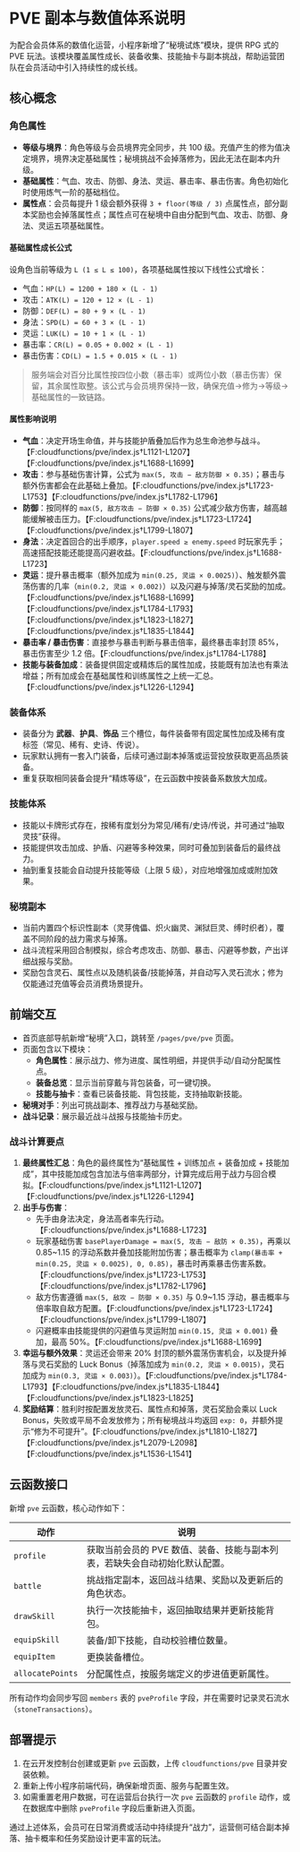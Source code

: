 # PVE 副本与数值体系说明

为配合会员体系的数值化运营，小程序新增了“秘境试炼”模块，提供 RPG 式的 PVE 玩法。该模块覆盖属性成长、装备收集、技能抽卡与副本挑战，帮助运营团队在会员活动中引入持续性的成长线。

## 核心概念

### 角色属性

- **等级与境界**：角色等级与会员境界完全同步，共 100 级。充值产生的修为值决定境界，境界决定基础属性；秘境挑战不会掉落修为，因此无法在副本内升级。
- **基础属性**：气血、攻击、防御、身法、灵运、暴击率、暴击伤害。角色初始化时使用炼气一阶的基础档位。
- **属性点**：会员每提升 1 级会额外获得 `3 + floor(等级 / 3)` 点属性点，部分副本奖励也会掉落属性点；属性点可在秘境中自由分配到气血、攻击、防御、身法、灵运五项基础属性。

#### 基础属性成长公式

设角色当前等级为 `L (1 ≤ L ≤ 100)`，各项基础属性按以下线性公式增长：

- 气血：`HP(L) = 1200 + 180 × (L - 1)`
- 攻击：`ATK(L) = 120 + 12 × (L - 1)`
- 防御：`DEF(L) = 80 + 9 × (L - 1)`
- 身法：`SPD(L) = 60 + 3 × (L - 1)`
- 灵运：`LUK(L) = 10 + 1 × (L - 1)`
- 暴击率：`CR(L) = 0.05 + 0.002 × (L - 1)`
- 暴击伤害：`CD(L) = 1.5 + 0.015 × (L - 1)`

> 服务端会对百分比属性按四位小数（暴击率）或两位小数（暴击伤害）保留，其余属性取整。该公式与会员境界保持一致，确保充值→修为→等级→基础属性的一致链路。

#### 属性影响说明

- **气血**：决定开场生命值，并与技能护盾叠加后作为总生命池参与战斗。【F:cloudfunctions/pve/index.js†L1121-L1207】【F:cloudfunctions/pve/index.js†L1688-L1699】
- **攻击**：参与基础伤害计算，公式为 `max(5, 攻击 − 敌方防御 × 0.35)`；暴击与额外伤害都会在此基础上叠加。【F:cloudfunctions/pve/index.js†L1723-L1753】【F:cloudfunctions/pve/index.js†L1782-L1796】
- **防御**：按同样的 `max(5, 敌方攻击 − 防御 × 0.35)` 公式减少敌方伤害，越高越能缓解被击压力。【F:cloudfunctions/pve/index.js†L1723-L1724】【F:cloudfunctions/pve/index.js†L1799-L1807】
- **身法**：决定首回合的出手顺序，`player.speed ≥ enemy.speed` 时玩家先手；高速搭配技能还能提高闪避收益。【F:cloudfunctions/pve/index.js†L1688-L1723】
- **灵运**：提升暴击概率（额外加成为 `min(0.25, 灵运 × 0.0025)`）、触发额外震荡伤害的几率（`min(0.2, 灵运 × 0.002)`）以及闪避与掉落/灵石奖励的加成。【F:cloudfunctions/pve/index.js†L1688-L1699】【F:cloudfunctions/pve/index.js†L1784-L1793】【F:cloudfunctions/pve/index.js†L1823-L1827】【F:cloudfunctions/pve/index.js†L1835-L1844】
- **暴击率 / 暴击伤害**：直接参与暴击判断与暴击倍率，最终暴击率封顶 85%，暴击伤害至少 1.2 倍。【F:cloudfunctions/pve/index.js†L1784-L1788】
- **技能与装备加成**：装备提供固定或精炼后的属性加成，技能既有加法也有乘法增益；所有加成会在基础属性和训练属性之上统一汇总。【F:cloudfunctions/pve/index.js†L1226-L1294】

### 装备体系

- 装备分为 **武器**、**护具**、**饰品** 三个槽位，每件装备带有固定属性加成及稀有度标签（常见、稀有、史诗、传说）。
- 玩家默认拥有一套入门装备，后续可通过副本掉落或运营投放获取更高品质装备。
- 重复获取相同装备会提升“精炼等级”，在云函数中按装备系数放大加成。

### 技能体系

- 技能以卡牌形式存在，按稀有度划分为常见/稀有/史诗/传说，并可通过“抽取灵技”获得。
- 技能提供攻击加成、护盾、闪避等多种效果，同时可叠加到装备后的最终战力。
- 抽到重复技能会自动提升技能等级（上限 5 级），对应地增强加成或附加效果。

### 秘境副本

- 当前内置四个标识性副本（灵芽傀儡、炽火幽灵、渊狱巨灵、缚时织者），覆盖不同阶段的战力需求与掉落。
- 战斗流程采用回合制模拟，综合考虑攻击、防御、暴击、闪避等参数，产出详细战报与奖励。
- 奖励包含灵石、属性点以及随机装备/技能掉落，并自动写入灵石流水；修为仅能通过充值等会员消费场景提升。

## 前端交互

- 首页底部导航新增“秘境”入口，跳转至 `/pages/pve/pve` 页面。
- 页面包含以下模块：
  - **角色属性**：展示战力、修为进度、属性明细，并提供手动/自动分配属性点。
  - **装备总览**：显示当前穿戴与背包装备，可一键切换。
  - **技能与抽卡**：查看已装备技能、背包技能，支持抽取新技能。
- **秘境对手**：列出可挑战副本、推荐战力与基础奖励。
- **战斗记录**：展示最近战斗战报与技能抽卡历史。

### 战斗计算要点

1. **最终属性汇总**：角色的最终属性为“基础属性 + 训练加点 + 装备加成 + 技能加成”，其中技能加成包含加法与倍率两部分，计算完成后用于战力与回合模拟。【F:cloudfunctions/pve/index.js†L1121-L1207】【F:cloudfunctions/pve/index.js†L1226-L1294】
2. **出手与伤害**：
   - 先手由身法决定，身法高者率先行动。【F:cloudfunctions/pve/index.js†L1688-L1723】
   - 玩家基础伤害 `basePlayerDamage = max(5, 攻击 − 敌防 × 0.35)`，再乘以 0.85~1.15 的浮动系数并叠加技能附加伤害；暴击概率为 `clamp(暴击率 + min(0.25, 灵运 × 0.0025), 0, 0.85)`，暴击时再乘暴击伤害系数。【F:cloudfunctions/pve/index.js†L1723-L1753】【F:cloudfunctions/pve/index.js†L1782-L1796】
   - 敌方伤害遵循 `max(5, 敌攻 − 防御 × 0.35)` 与 0.9~1.15 浮动，暴击概率与倍率取自敌方配置。【F:cloudfunctions/pve/index.js†L1723-L1724】【F:cloudfunctions/pve/index.js†L1799-L1807】
   - 闪避概率由技能提供的闪避值与灵运附加 `min(0.15, 灵运 × 0.001)` 叠加，最高 50%。【F:cloudfunctions/pve/index.js†L1688-L1699】
3. **幸运与额外效果**：灵运还会带来 20% 封顶的额外震荡伤害机会，以及提升掉落与灵石奖励的 Luck Bonus（掉落加成为 `min(0.2, 灵运 × 0.0015)`，灵石加成为 `min(0.3, 灵运 × 0.003)`）。【F:cloudfunctions/pve/index.js†L1784-L1793】【F:cloudfunctions/pve/index.js†L1835-L1844】【F:cloudfunctions/pve/index.js†L1823-L1825】
4. **奖励结算**：胜利时按配置发放灵石、属性点和掉落，灵石奖励会乘以 Luck Bonus，失败或平局不会发放修为；所有秘境战斗均返回 `exp: 0`，并额外提示“修为不可提升”。【F:cloudfunctions/pve/index.js†L1810-L1827】【F:cloudfunctions/pve/index.js†L2079-L2098】【F:cloudfunctions/pve/index.js†L1536-L1541】

## 云函数接口

新增 `pve` 云函数，核心动作如下：

| 动作 | 说明 |
| ---- | ---- |
| `profile` | 获取当前会员的 PVE 数值、装备、技能与副本列表，若缺失会自动初始化默认配置。 |
| `battle` | 挑战指定副本，返回战斗结果、奖励以及更新后的角色状态。 |
| `drawSkill` | 执行一次技能抽卡，返回抽取结果并更新技能背包。 |
| `equipSkill` | 装备/卸下技能，自动校验槽位数量。 |
| `equipItem` | 更换装备槽位。 |
| `allocatePoints` | 分配属性点，按服务端定义的步进值更新属性。 |

所有动作均会同步写回 `members` 表的 `pveProfile` 字段，并在需要时记录灵石流水（`stoneTransactions`）。

## 部署提示

1. 在云开发控制台创建或更新 `pve` 云函数，上传 `cloudfunctions/pve` 目录并安装依赖。
2. 重新上传小程序前端代码，确保新增页面、服务与配置生效。
3. 如需重置老用户数据，可在运营后台执行一次 `pve` 云函数的 `profile` 动作，或在数据库中删除 `pveProfile` 字段后重新进入页面。

通过上述体系，会员可在日常消费或活动中持续提升“战力”，运营侧可结合副本掉落、抽卡概率和任务奖励设计更丰富的玩法。
